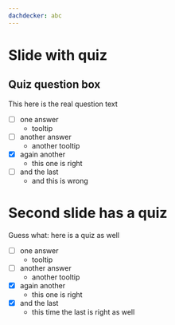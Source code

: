 ```yaml
---
dachdecker: abc
---
```


# Slide with quiz

## Quiz question box

This here is the real question text

- [ ] one answer
  - tooltip
- [ ] another answer
  - another tooltip
- [X] again another
  - this one is right
- [ ] and the last
  - and this is wrong

# Second slide has a quiz

Guess what: here is a quiz as well

- [ ] one answer
  - tooltip
- [ ] another answer
  - another tooltip
- [X] again another
  - this one is right
- [X] and the last
  - this time the last is right as well